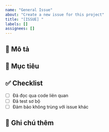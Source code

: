 ```yaml
---
name: "General Issue"
about: "Create a new issue for this project"
title: "[ISSUE] "
labels: []
assignees: []
---
```

## 📝 Mô tả

## 🎯 Mục tiêu

## ✅ Checklist
- [ ] Đã đọc qua code liên quan
- [ ] Đã test sơ bộ
- [ ] Đảm bảo không trùng với issue khác

## 📎 Ghi chú thêm
